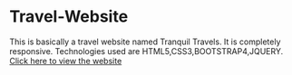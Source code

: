 # Travel-Website
This is basically a travel website named Tranquil Travels. It is completely responsive. Technologies used are HTML5,CSS3,BOOTSTRAP4,JQUERY.
<a href="https://psaluja706.github.io/Travel-Website/">Click here to view the website</a>
